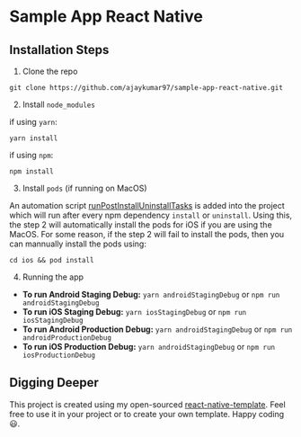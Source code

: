 # Sample App React Native

## Installation Steps

1. Clone the repo

```
git clone https://github.com/ajaykumar97/sample-app-react-native.git
```

2. Install `node_modules`

if using `yarn`:

```
yarn install
```

if using `npm`:

```
npm install
```

3. Install `pods` (if running on MacOS)

An automation script [runPostInstallUninstallTasks](./scripts/runPostInstallUninstallTasks.js) is added into the project which will run after every npm dependency `install` or `uninstall`. Using this, the step 2 will automatically install the pods for iOS if you are using the MacOS. For some reason, if the step 2 will fail to install the pods, then you can mannually install the pods using:

```
cd ios && pod install
```

4. Running the app
- **To run Android Staging Debug:** `yarn androidStagingDebug` or `npm run androidStagingDebug`
- **To run iOS Staging Debug:** `yarn iosStagingDebug` or `npm run iosStagingDebug`
- **To run Android Production Debug:** `yarn androidStagingDebug` or `npm run androidProductionDebug`
- **To run iOS Production Debug:** `yarn androidStagingDebug` or `npm run iosProductionDebug`


## Digging Deeper
This project is created using my open-sourced [react-native-template](https://github.com/ajaykumar97/react-native-template). Feel free to use it in your project or to create your own template. Happy coding 😃.